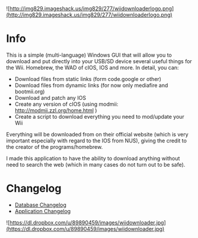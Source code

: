 ![http://img829.imageshack.us/img829/277/wiidownloaderlogo.png](http://img829.imageshack.us/img829/277/wiidownloaderlogo.png)

# Info #
This is a simple (multi-language) Windows GUI that will allow you to download and put directly into your USB/SD device several useful things for the Wii.
Homebrew, the WAD of cIOS, IOS and more.
In detail, you can:
  * Download files from static links (form code.google or other)
  * Download files from dynamic links (for now only mediafire and bootmii.org)
  * Download and patch any IOS
  * Create any version of cIOS (using modmii: http://modmii.zzl.org/home.html )
  * Create a script to download everything you need to mod/update your Wii

Everything will be downloaded from on their official website (which is very important especially with regard to the IOS from NUS), giving the credit to the creator of the programs/homebrew.

I made this application to have the ability to download anything without need to search the web (which in many cases do not turn out to be safe).

# Changelog #
  * [Database Changelog](https://code.google.com/p/wii-downloader/wiki/DatabaseChangelog)
  * [Application Changelog](https://code.google.com/p/wii-downloader/wiki/ApplicationChangelog)


![https://dl.dropbox.com/u/89890459/images/wiidownloader.jpg](https://dl.dropbox.com/u/89890459/images/wiidownloader.jpg)



